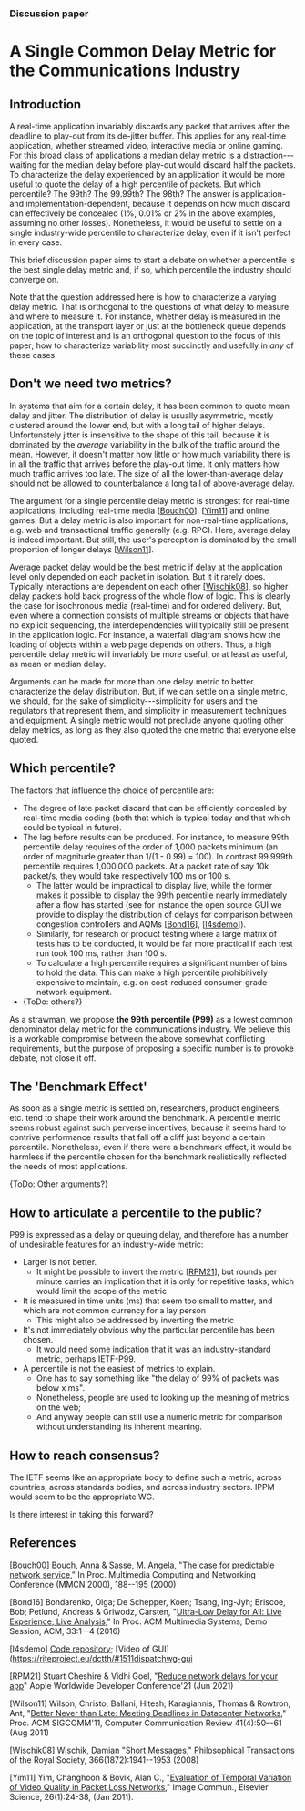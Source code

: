 ### Discussion paper

# A Single Common Delay Metric for the Communications Industry

## Introduction

A real-time application invariably discards any packet that arrives after the deadline to play-out from its de-jitter buffer. This applies for any real-time application, whether streamed video, interactive media or online gaming. For this broad class of applications a median delay metric is a distraction---waiting for the median delay before play-out would discard half the packets. To characterize the delay experienced by an application it would be more useful to quote the delay of a high percentile of packets. But which percentile? The 99th? The 99.99th? The 98th? The answer is application- and implementation-dependent, because it depends on how much discard can effectively be concealed (1%, 0.01% or 2% in the above examples, assuming no other losses). Nonetheless, it would be useful to settle on a single industry-wide percentile to characterize delay, even if it isn't perfect in every case.

This brief discussion paper aims to start a debate on whether a percentile is the best single delay metric and, if so, which percentile the industry should converge on.

Note that the question addressed here is how to characterize a varying delay metric. That is orthogonal to the questions of what delay to measure and where to measure it. For instance, whether delay is measured in the application, at the transport layer or just at the bottleneck queue depends on the topic of interest and is an orthogonal question to the focus of this paper; how to characterize variability most succinctly and usefully in *any* of these cases.

## Don't we need two metrics?

In systems that aim for a certain delay, it has been common to quote mean delay and jitter. The distribution of delay is usually asymmetric, mostly clustered around the lower end, but with a long tail of higher delays. Unfortunately jitter is insensitive to the shape of this tail, because it is dominated by the *average* variability in the bulk of the traffic around the mean. However, it doesn't matter how little or how much variability there is in all the traffic that arrives before the play-out time. It only matters how much traffic arrives too late. The size of all the lower-than-average delay should not be allowed to counterbalance a long tail of above-average delay. 

The argument for a single percentile delay metric is strongest for real-time applications, including real-time media [[Bouch00](#Bouch00)], [[Yim11](#Yim11)] and online games. But a delay metric is also important for non-real-time applications, e.g. web and transactional traffic generally (e.g. RPC). Here, average delay is indeed important. But still, the user's perception is dominated by the small proportion of longer delays [[Wilson11](#Wilson11)].

Average packet delay would be the best metric if delay at the application level only depended on each packet in isolation. But it it rarely does. Typically interactions are dependent on each other [[Wischik08](#Wischik08)], so higher delay packets hold back progress of the whole flow of logic. This is clearly the case for isochronous media (real-time) and for ordered delivery. But, even where a connection consists of multiple streams or objects that have no explicit sequencing, the interdependencies will typically still be present in the application logic. For instance, a waterfall diagram shows how the loading of objects within a web page depends on others. Thus, a high percentile delay metric will invariably be more useful, or at least as useful, as mean or median delay. 

Arguments can be made for more than one delay metric to better characterize the delay distribution. But, if we can settle on a single metric, we should, for the sake of simplicity---simplicity for users and the regulators that represent them, and simplicity in measurement techniques and equipment. A single metric would not preclude anyone quoting other delay metrics, as long as they also quoted the one metric that everyone else quoted.

## Which percentile?

The factors that influence the choice of percentile are:

* The degree of late packet discard that can be efficiently concealed by real-time media coding (both that which is typical today and that which could be typical in future).
* The lag before results can be produced.
  For instance, to measure 99th percentile delay requires of the order of 1,000 packets minimum (an order of magnitude greater than 1/(1 - 0.99) = 100). In contrast 99.999th percentile requires 1,000,000 packets. At a packet rate of say 10k packet/s, they would take respectively 100 ms or 100 s.
  * The latter would be impractical to display live, while the former makes it possible to display the 99th percentile nearly immediately after a flow has started (see for instance the open source GUI we provide to display the distribution of delays for comparison between congestion controllers and AQMs [[Bond16](#Bond16)], [[l4sdemo](https://github.com/L4STeam/l4sdemo)]).
  * Similarly, for research or product testing where a large matrix of tests has to be conducted, it would be far more practical if each test run took 100 ms, rather than 100 s.
  * To calculate a high percentile requires a significant number of bins to hold the data. This can make a high percentile prohibitively expensive to maintain, e.g. on cost-reduced consumer-grade network equipment.
* {ToDo: others?}

As a strawman, we propose **the 99th percentile (P99)** as a lowest common denominator delay metric for the communications industry. We believe this is a workable compromise between the above somewhat conflicting requirements, but the purpose of proposing a specific number is to provoke debate, not close it off. 

## The 'Benchmark Effect'

As soon as a single metric is settled on, researchers, product engineers, etc. tend to shape their work around the benchmark. A percentile metric seems robust against such perverse incentives, because it seems hard to contrive performance results that fall off a cliff just beyond a certain percentile. Nonetheless, even if there were a benchmark effect, it would be harmless if the percentile chosen for the benchmark realistically reflected the needs of most applications.

{ToDo: Other arguments?}

## How to articulate a percentile to the public?

P99 is expressed as a delay or queuing delay, and therefore has a number of undesirable features for an industry-wide metric:

* Larger is not better.
  * It might be possible to invert the metric [[RPM21](#RPM21)], but rounds per minute carries an implication that it is only for repetitive tasks, which would limit the scope of the metric
* It is measured in time units (ms) that seem too small to matter, and which are not common currency for a lay person
  * This might also be addressed by inverting the metric
* It's not immediately obvious why the particular percentile has been chosen.
  * It would need some indication that it was an industry-standard metric, perhaps IETF-P99.
* A percentile is not the easiest of metrics to explain.
  * One has to say something like "the delay of 99% of packets was below x ms". 
  * Nonetheless, people are used to looking up the meaning of metrics on the web; 
  * And anyway people can still use a numeric metric for comparison without understanding its inherent meaning.

## How to reach consensus?

The IETF seems like an appropriate body to define such a metric, across countries, across standards bodies, and across industry sectors. IPPM would seem to be the appropriate WG.

Is there interest in taking this forward?

## References

<a name="Bouch00"></a>[Bouch00] Bouch, Anna & Sasse, M. Angela, "[The case for predictable network service](https://discovery.ucl.ac.uk/id/eprint/20139/)," In Proc. Multimedia Computing and Networking Conference (MMCN'2000), 188--195 (2000)

<a name="Bond16"></a>[Bond16] Bondarenko, Olga; De Schepper, Koen; Tsang, Ing-Jyh; Briscoe, Bob; Petlund, Andreas & Griwodz, Carsten, "[Ultra-Low Delay for All: Live Experience, Live Analysis](https://dl.acm.org/doi/10.1145/2910017.2910633)," In Proc. ACM Multimedia Systems; Demo Session, ACM, 33:1--4 (2016)

<a name="l4sdemo"></a>[l4sdemo] [Code repository](https://github.com/L4STeam/l4sdemo); [Video of GUI](https://riteproject.eu/dctth/#1511dispatchwg-gui

<a name="RPM21"></a>[RPM21] Stuart Cheshire & Vidhi Goel, "[Reduce network delays for your app](https://developer.apple.com/videos/play/wwdc2021/10239/)" Apple Worldwide Developer Conference'21 (Jun 2021)

<a name="Wilson11"></a>[Wilson11] Wilson, Christo; Ballani, Hitesh; Karagiannis, Thomas & Rowtron, Ant, "[Better Never than Late: Meeting Deadlines in Datacenter Networks](https://dl.acm.org/doi/10.1145/2018436.2018443)," Proc. ACM SIGCOMM'11, Computer Communication Review 41(4):50–-61 (Aug 2011)

<a name="Wischik08"></a>[Wischik08] Wischik, Damian "Short Messages," Philosophical Transactions of the Royal Society, 366(1872):1941--1953 (2008)

<a name="Yim11">[Yim11] Yim, Changhoon & Bovik, Alan C., "[Evaluation of Temporal Variation of Video Quality in Packet Loss Networks](https://doi.org/10.1016/j.image.2010.11.002)," Image Commun., Elsevier Science, 26(1):24-38, (Jan 2011).


